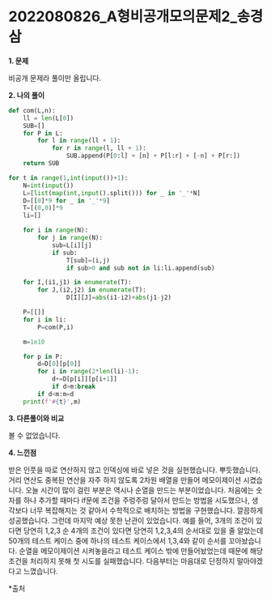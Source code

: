 # 2022080826_A형비공개모의문제2_송경삼

**1. 문제**

비공개  문제라 풀이만 올립니다.

**2. 나의 풀이**

```python
def com(L,n):
    ll = len(L[0])
    SUB=[]
    for P in L:
        for l in range(ll + 1):
            for r in range(l, ll + 1):
                SUB.append(P[0:l] + [n] + P[l:r] + [-n] + P[r:])
    return SUB

for t in range(1,int(input())+1):
    N=int(input())
    L=[list(map(int,input().split())) for _ in '_'*N]
    D=[[0]*9 for _ in '_'*9]
    T=[(0,0)]*9
    li=[]

    for i in range(N):
        for j in range(N):
            sub=L[i][j]
            if sub:
                T[sub]=(i,j)
                if sub>0 and sub not in li:li.append(sub)

    for I,(i1,j1) in enumerate(T):
        for J,(i2,j2) in enumerate(T):
                D[I][J]=abs(i1-i2)+abs(j1-j2)

    P=[[]]
    for i in li:
        P=com(P,i)

    m=1e10

    for p in P:
        d=D[0][p[0]]
        for i in range(2*len(li)-1):
            d+=D[p[i]][p[i+1]]
            if d>m:break
        if d<m:m=d
    print(f'#{t}',m)
```

**3. 다른풀이와 비교**

볼 수 없었습니다.



**4. 느낀점**

받은 인풋을 따로 연산하지 않고 인덱싱에 바로 넣은 것을 실현했습니다. 뿌듯했습니다. 거리 연산도 중복된 연산을 자주 하지 않도록 2차원 배열을 만들어 메모이제이션 시켰습니다. 오늘 시간이 많이 걸린 부분은 역시나 순열을 만드는 부분이었습니다. 처음에는 숫자를 하나 추가할 때마다 if문에 조건을 주렁주렁 달아서 만드는 방법을 시도했으나, 생각보다 너무 복잡해지는 것 같아서 수학적으로 배치하는 방법을 구현했습니다. 깔끔하게 성공했습니다. 그런데 마지막 예상 못한 난관이 있었습니다. 예를 들어, 3개의 조건이 있다면 당연히 1,2,3 순 4개의 조건이 있다면 당연히 1,2,3,4의 순서대로 있을 줄 알았는데 50개의 테스트 케이스 중에 하나의 테스트 케이스에서 1,3,4와 같이 순서를 꼬아놨습니다. 순열을 메모이제이션 시켜놓을라고 테스트 케이스 밖에 만들어놨었는데 때문에 해당 조건을 처리하지 못해 첫 시도를 실패했습니다. 다음부터는 마음대로 단정하지 말아야겠다고 느꼈습니다.



*출처

